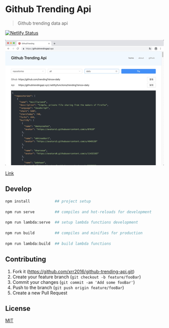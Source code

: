 # Github Trending Api

> Github trending data api

[![Netlify Status](https://api.netlify.com/api/v1/badges/0fdf2cbd-eeb4-4012-86a3-5b3ef9416341/deploy-status)](https://app.netlify.com/sites/gallant-poincare-023ef3/deploys)

![home](home.jpg)

[Link](https://githubtrendingapi.xyz)

## Develop

```sh
npm install           ## project setup

npm run serve         ## compiles and hot-reloads for development

npm run lambda:serve  ## setup lambda functions development

npm run build         ## compiles and minifies for production

npm run lambda:build  ## build lambda functions
```

## Contributing

1. Fork it (<https://github.com/xrr2016/github-trending-api.git>)
2. Create your feature branch (`git checkout -b feature/fooBar`)
3. Commit your changes (`git commit -am 'Add some fooBar'`)
4. Push to the branch (`git push origin feature/fooBar`)
5. Create a new Pull Request

## License

[MIT](LICENSE)
